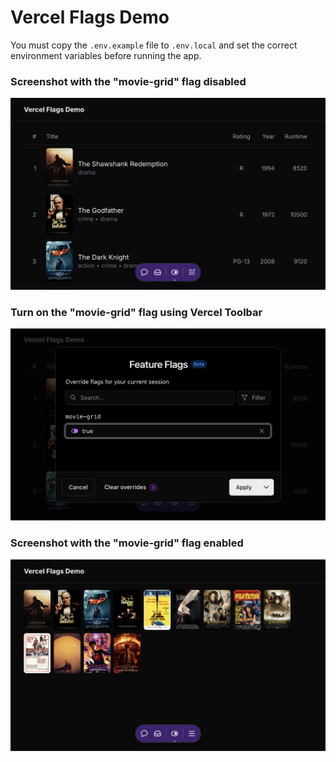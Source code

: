 # Vercel Flags Demo

You must copy the `.env.example` file to `.env.local` and set the correct
environment variables before running the app.

### Screenshot with the "movie-grid" flag disabled

![screenshot](assets/screenshot-movie-list.png)

### Turn on the "movie-grid" flag using Vercel Toolbar

![screenshot](assets/screenshot-vercel-toolbar.png)

### Screenshot with the "movie-grid" flag enabled

![screenshot](assets/screenshot-movie-grid.png)
